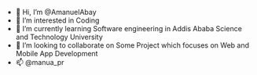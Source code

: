 - 👋 Hi, I’m @AmanuelAbay
- 👀 I’m interested in Coding
- 🌱 I’m currently learning Software engineering in Addis Ababa Science and Technology University
- 💞️ I’m looking to collaborate on Some Project which focuses on Web and Mobile App Development
- 📫  @manua_pr

<!---
AmanuelAbay/AmanuelAbay is a ✨ special ✨ repository because its `README.md` (this file) appears on your GitHub profile.
You can click the Preview link to take a look at your changes.
--->

